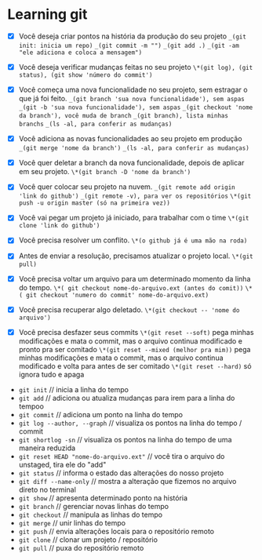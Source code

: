 # Learning git

- [x] Você deseja criar pontos na história da produção do seu projeto
      `_(git init: inicia um repo)`
      `_(git commit -m "")`
      `_(git add .)`
      `_(git -am "ele adiciona e coloca a mensagem")`

- [x] Você deseja verificar mudanças feitas no seu projeto
      `\*(git log), (git status), (git show 'número do commit')`

- [x] Você começa uma nova funcionalidade no seu projeto, sem estragar o que já foi feito.
      `_(git branch 'sua nova funcionalidade'), sem aspas`
      `_(git -b 'sua nova funcionalidade'), sem aspas`
      `_(git checkout 'nome da branch'), você muda de branch`
      `_(git branch), lista minhas branchs`
      `_(ls -al, para conferir as mudanças)`

- [x] Você adiciona as novas funcionalidades ao seu projeto em produção
      `_(git merge 'nome da branch')`
      `_(ls -al, para conferir as mudanças)`

- [x] Você quer deletar a branch da nova funcionalidade, depois de aplicar em seu projeto.
      `\*(git branch -D 'nome da branch')`

- [x] Você quer colocar seu projeto na nuvem.
      `_(git remote add origin 'link do github')`
      `_(git remote -v), para ver os repositórios`
      `\*(git push -u origin master (só na primeira vez))`

- [x] Você vai pegar um projeto já iniciado, para trabalhar com o time
      `\*(git clone 'link do github')`

- [x] Você precisa resolver um conflito.
      `\*(o github já é uma mão na roda)`

- [x] Antes de enviar a resolução, precisamos atualizar o projeto local.
      `\*(git pull)`

- [x] Você precisa voltar um arquivo para um determinado momento da linha do tempo.
      `\*( git checkout nome-do-arquivo.ext (antes do comit))`
      `\*( git checkout 'numero do commit' nome-do-arquivo.ext)`

- [x] Você precisa recuperar algo deletado.
      `\*(git checkout -- 'nome do arquivo')`

- [x] Você precisa desfazer seus commits
      `\*(git reset --soft)` pega minhas modificações e mata o commit, mas o arquivo continua modificado e pronto pra ser comitado
      `\*(git reset --mixed (melhor pra mim))` pega minhas modificações e mata o commit, mas o arquivo continua modificado e volta para antes de ser comitado
      `\*(git reset --hard)` só ignora tudo e apaga

- `git init` // inicia a linha do tempo
- `git add` // adiciona ou atualiza mudanças para irem para a linha do tempoo
- `git commit` // adiciona um ponto na linha do tempo
- `git log --author, --graph` // visualiza os pontos na linha do tempo / commit
- `git shortlog -sn` // visualiza os pontos na linha do tempo de uma maneira reduzida
- `git reset HEAD "nome-do-arquivo.ext"` // você tira o arquivo do unstaged, tira ele do "add"
- `git status` // informa o estado das alterações do nosso projeto
- `git diff --name-only` // mostra a alteração que fizemos no arquivo direto no terminal
- `git show` // apresenta determinado ponto na história
- `git branch` // gerenciar novas linhas do tempo
- `git checkout` // manipula as linhas do tempo
- `git merge` // unir linhas do tempo
- `git push` // envia alterações locais para o repositório remoto
- `git clone` // clonar um projeto / repositório
- `git pull` // puxa do repositório remoto
